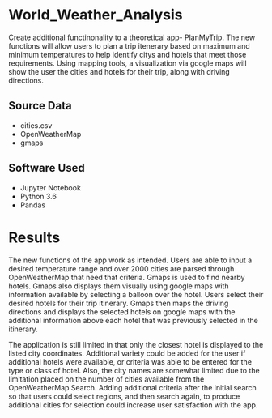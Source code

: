 # World_Weather_Analysis
Create additional functinonality to a theoretical app- PlanMyTrip.  The new functions will allow users to plan a trip itenerary based on maximum and minimum temperatures to help identify citys and hotels that meet those requirements.  Using mapping tools, a visualization via google maps will show the user the cities and hotels for their trip, along with driving directions.  

## Source Data
  - cities.csv
  - OpenWeatherMap
  - gmaps

## Software Used
   - Jupyter Notebook
   - Python 3.6
   - Pandas

# Results
The new functions of the app work as intended.  Users are able to input a desired temperature range and over 2000 cities are parsed through OpenWeatherMap that need that criteria.  Gmaps is used to find nearby hotels.  Gmaps also displays them visually using google maps with information available by selecting a balloon over the hotel.  Users select their desired hotels for their trip itinerary.  Gmaps then maps the driving directions and displays the selected hotels on google maps with the additional information above each hotel that was previously selected in the itinerary.  

The application is still limited in that only the closest hotel is displayed to the listed city coordinates.  Additional variety could be added for the user if additional hotels were available, or criteria was able to be entered for the type or class of hotel.  Also, the city names are somewhat limited due to the limitation placed on the number of cities available from the OpenWeatherMap Search.  Adding additional criteria after the initial search so that users could select regions, and then search again, to produce additional cities for selection could increase user satisfaction with the app.
